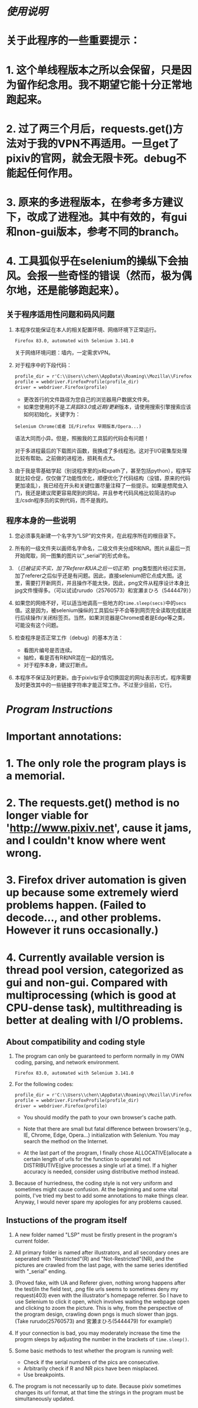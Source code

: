 # ***使用说明***

# 关于此程序的一些重要提示：
# 1. 这个单线程版本之所以会保留，只是因为留作纪念用。我不期望它能十分正常地跑起来。
# 2. 过了两三个月后，requests.get()方法对于我的VPN不再适用。一旦get了pixiv的官网，就会无限卡死。debug不能起任何作用。
# 3. 原来的多进程版本，在参考多方建议下，改成了进程池。其中有效的，有gui和non-gui版本，参考不同的branch。
# 4. 工具狐似乎在selenium的操纵下会抽风。会报一些奇怪的错误（然而，极为偶尔地，还是能够跑起来）。

## 关于程序适用性问题和码风问题

1. 本程序仅能保证在本人的相关配置环境、网络环境下正常运行。

    `Firefox 83.0, automated with Selenium 3.141.0`

    关于网络环境问题：墙内，一定需求VPN。

2. 对于程序中的下段代码：

    ```apache
    profile_dir = r'C:\\Users\\chen\\AppData\\Roaming\\Mozilla\\Firefox\\Profiles\\twtf6r6t.default-release'
    profile = webdriver.FirefoxProfile(profile_dir)
    driver = webdriver.Firefox(profile)
    ```

    * 更改首行的文件路径为您自己的浏览器用户数据文件夹。
    * 如果您使用的不是*工具狐83.0*或*近期/更新*版本，请使用搜索引擎搜索应该如何初始化，关键字为：

    `Selenium Chrome(或者 IE/Firefox 早期版本/Opera...)`

    语法大同而小异。但是，照搬我的工具狐的代码会有问题！
    
    对于多进程最后的下载图片函数，我换成了多线程池。这对于I/O密集型处理比较有帮助。之前做的进程池，损耗有点大。

3. 由于我是零基础学起（别说程序里的js和xpath了，甚至包括python），程序写就比较仓促，仅仅做了功能性优化，顺便优化了代码结构（没错，原来的代码更加凌乱），我已经在开头和关键位置尽量注释了一些提示。如果是想爬虫入门，我还是建议爬更容易爬到的网站，并且参考代码风格比较简洁的up主/csdn程序员的实例代码，而不是我的。

## 程序本身的一些说明

1. 您必须事先新建一个名字为“LSP”的文件夹，在此程序所在的根目录下。

2. 所有的一级文件夹以画师名字命名，二级文件夹分成R和NR。图片从最后一页开始爬取，同一图集的图片以“_serial”的形式命名。

3. （*已被证实不实，加了Referer和UA之后一切正常*）png类型图片经过实测，加了referer之后似乎还是有问题。因此，直接selenium把它点成大图。这里，需要打开新网页，并且操作不能太快，因此，png文件从程序设计本身比jpg文件慢得多。（可以试试rurudo（25760573）和宮瀬まひろ（5444479））

4. 如果您的网络不好，可以适当地调高一些地方的`time.sleep(secs)`中的`secs`值。这是因为，被selenium操纵的工具狐似乎不会等到网页完全读取完成就进行后续操作/关闭标签页。当然，如果浏览器是Chrome或者是Edge等之类，可能没有这个问题。

5. 检查程序是否正常工作（debug）的基本方法：

    * 看图片编号是否连续。
    * 抽检，看是否有R和NR混在一起的情况。
    * 对于程序本身，建议打断点。

6. 本程序不保证及时更新。由于pixiv似乎会切换固定的网址表示形式，程序需要及时更改其中的一些链接字符串才能正常工作。不过至少目前，它行。

# ***Program Instructions***


# Important annotations:
# 1. The only role the program plays is a memorial.
# 2. The requests.get() method is no longer viable for 'http://www.pixiv.net', cause it jams, and I couldn't know where went wrong.
# 3. Firefox driver automation is given up because some extremely wierd problems happen. (Failed to decode..., and other problems. However it runs occasionally.)
# 4. Currently available version is thread pool version, categorized as gui and non-gui. Compared with multiprocessing (which is good at CPU-dense task), multithreading is better at dealing with I/O problems.

## About compatibility and coding style

1. The program can only be guaranteed to perform normally in my OWN coding, parsing, and network environment.

    `Firefox 83.0, automated with Selenium 3.141.0`

2. For the following codes:

     ```apache
    profile_dir = r'C:\\Users\\chen\\AppData\\Roaming\\Mozilla\\Firefox\\Profiles\\twtf6r6t.default-release'
    profile = webdriver.FirefoxProfile(profile_dir)
    driver = webdriver.Firefox(profile)
    ```

    * You should modify the path to your own browser's cache path.
    * Note that there are small but fatal difference between browsers'(e.g., IE, Chrome, Edge, Opera...) initialization with Selenium. You may search the method on the Internet.

    * At the last part of the program, I finally chose ALLOCATIVE(allocate a certain length of urls for the function to operate) not DISTRIBUTIVE(give processes a single url at a time). If a higher accuracy is needed, consider using distributive method instead.

3. Because of hurriedness, the coding style is not very uniform and sometimes might cause confusion. At the beginning and some vital points, I've tried my best to add some annotations to make things clear. Anyway, I would never spare my apologies for any problems caused.

## Instuctions of the program itself

1. A new folder named "LSP" must be firstly present in the program's current folder.

2. All primary folder is named after illustrators, and all secondary ones are seperated with "Restricted"(R) and "Not-Restricted"(NR), and the pictures are crawled from the last page, with the same series identified with "_serial" ending.

3. (Proved fake, with UA and Referer given, nothing wrong happens after the test)In the field test, .png file urls seems to sometimes deny my request(403) even with the illustrator's homepage referrer. So I have to use Selenium to click it open, which involves waiting the webpage open and clicking to zoom the picture. This is why, from the perspective of the program design, crawling down pngs is much slower than jpgs. (Take rurudo(25760573) and 宮瀬まひろ(5444479) for example!)

4. If your connection is bad, you may moderately increase the time the progrm sleeps by adjusting the number in the brackets of `time.sleep()`.

5. Some basic methods to test whether the program is running well:

    * Check if the serial numbers of the pics are consecutive.
    * Arbitrarily check if R and NR pics have been misplaced.
    * Use breakpoints.

6. The program is not necessarily up to date. Because pixiv sometimes changes its url format, at that time the strings in the program must be simultaneously updated.
